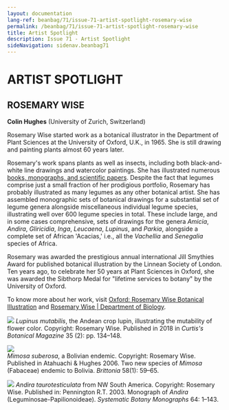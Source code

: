 ```yaml
---
layout: documentation
lang-ref: beanbag/71/issue-71-artist-spotlight-rosemary-wise
permalink: /beanbag/71/issue-71-artist-spotlight-rosemary-wise
title: Artist Spotlight
description: Issue 71 - Artist Spotlight
sideNavigation: sidenav.beanbag71
---
```


# ARTIST SPOTLIGHT

## ROSEMARY WISE

**Colin Hughes** (University of Zurich, Switzerland)

Rosemary Wise started work as a botanical illustrator in the Department of Plant Sciences at the University of Oxford, U.K., in 1965. She is still drawing and painting plants almost 60 years later.  

Rosemary's work spans plants as well as insects, including both black-and-white line drawings and watercolor paintings. She has illustrated numerous [books, monographs, and scientific papers](https://herbaria.plants.ox.ac.uk/bol/Content/Projects/oxford/Images/listofbooks.pdf). Despite the fact that legumes comprise just a small fraction of her prodigious portfolio, Rosemary has probably illustrated as many legumes as any other botanical artist. She has assembled monographic sets of botanical drawings for a substantial set of legume genera alongside miscellaneous individual legume species, illustrating well over 600 legume species in total. These include large, and in some cases comprehensive, sets of drawings for the genera *Amicia*, *Andira*, *Gliricidia*, *Inga*, *Leucaena*, *Lupinus*, and *Parkia*, alongside a complete set of African 'Acacias,' i.e., all the *Vachellia* and *Senegalia* species of Africa.  

Rosemary was awarded the prestigious annual international Jill Smythies Award for published botanical illustration by the Linnean Society of London. Ten years ago, to celebrate her 50 years at Plant Sciences in Oxford, she was awarded the Sibthorp Medal for "lifetime services to botany" by the University of Oxford.  

To know more about her work, visit [Oxford: Rosemary Wise Botanical Illustration](https://herbaria.plants.ox.ac.uk/bol/oxford/rosemarywise) and [Rosemary Wise | Department of Biology](https://www.biology.ox.ac.uk/people/rosemary-wise).

![](/assets/images/Lupinus_mutabilis.jpg)
*Lupinus mutabilis*, the Andean crop lupin, illustrating the mutability of flower color. Copyright: Rosemary Wise. Published in 2018 in *Curtis's Botanical Magazine* 35 (2): pp. 134–148.  

![](/assets/images/Mimosa_suberosa.jpg)  
*Mimosa suberosa*, a Bolivian endemic. Copyright: Rosemary Wise. Published in Atahuachi & Hughes 2006. Two new species of *Mimosa* (Fabaceae) endemic to Bolivia. *Brittonia* 58(1): 59–65.  

![](/assets/images/Andira_taurotesticulata.jpg)
*Andira taurotesticulata* from NW South America. Copyright: Rosemary Wise. Published in: Pennington R.T. 2003. Monograph of *Andira* (Leguminosae-Papilionoideae). *Systematic Botany Monographs* 64: 1–143.  
